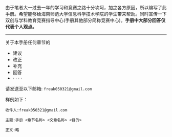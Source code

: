 由于笔者大一过去一年的学习和竞赛之路十分坎坷，加之各方原因，所以编写了此手册。希望能够给海南师范大学信息科学技术学院的学生带来帮助。同时宣传一下双创与学科教育竞赛指导中心(手册其他部分简称竞赛中心)。**手册中大部分回答仅代表个人观点。**

---

关于本手册任何章节的
- 建议
- 改正
- 补充
- 回答
- · · · · 

请发送至以下邮箱: ```freak050321@gmail.com```

样例如下：
```
收件人:freak050321@gmail.com

主题:手册 <章节名称> <文章名称> <目的>

正文:略
```
